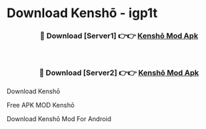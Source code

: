 # Download Kenshō - igp1t



<div align="center">
<h3>🔴 Download [Server1] 👉👉 <a href="https://momento.my/?title=Kenshō">Kenshō Mod Apk</a></h3><br>

<h3>🔴 Download [Server2] 👉👉 <a href="https://momento.my/?title=Kenshō">Kenshō Mod Apk</a></h3>
</div>



Download Kenshō 

Free APK MOD Kenshō 

Download Kenshō Mod For Android
